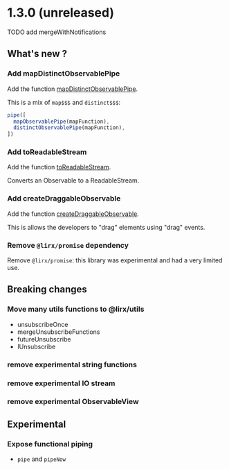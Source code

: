 # 1.3.0 (unreleased)

TODO add mergeWithNotifications

## What's new ?

### Add mapDistinctObservablePipe

Add the function [mapDistinctObservablePipe](/docs/reference/map-distinct-observable-pipe/).

This is a mix of `map$$$` and `distinct$$$`:

```ts
pipe([
  mapObservablePipe(mapFunction),
  distinctObservablePipe(mapFunction),
])
```

### Add toReadableStream

Add the function [toReadableStream](/docs/reference/to-readable-stream/).

Converts an Observable to a ReadableStream.


### Add createDraggableObservable

Add the function [createDraggableObservable](/docs/reference/create-draggable-observable/).

This is allows the developers to "drag" elements using "drag" events.


### Remove `@lirx/promise` dependency

Remove `@lirx/promise`: this library was experimental and had a very limited use. 


## Breaking changes

### Move many utils functions to @lirx/utils

- unsubscribeOnce
- mergeUnsubscribeFunctions
- futureUnsubscribe
- IUnsubscribe

### remove experimental string functions

### remove experimental IO stream

### remove experimental ObservableView

## Experimental

### Expose functional piping

- `pipe` and `pipeNow`
